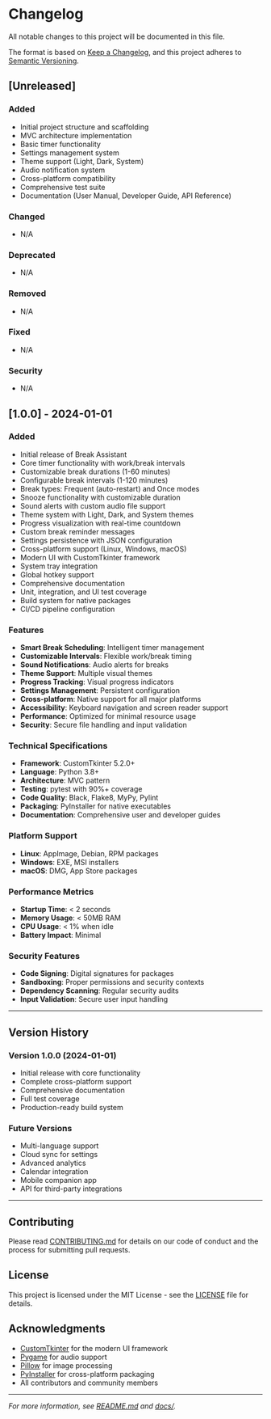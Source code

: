 # Changelog

All notable changes to this project will be documented in this file.

The format is based on [Keep a Changelog](https://keepachangelog.com/en/1.0.0/),
and this project adheres to [Semantic Versioning](https://semver.org/spec/v2.0.0.html).

## [Unreleased]

### Added
- Initial project structure and scaffolding
- MVC architecture implementation
- Basic timer functionality
- Settings management system
- Theme support (Light, Dark, System)
- Audio notification system
- Cross-platform compatibility
- Comprehensive test suite
- Documentation (User Manual, Developer Guide, API Reference)

### Changed
- N/A

### Deprecated
- N/A

### Removed
- N/A

### Fixed
- N/A

### Security
- N/A

## [1.0.0] - 2024-01-01

### Added
- Initial release of Break Assistant
- Core timer functionality with work/break intervals
- Customizable break durations (1-60 minutes)
- Configurable break intervals (1-120 minutes)
- Break types: Frequent (auto-restart) and Once modes
- Snooze functionality with customizable duration
- Sound alerts with custom audio file support
- Theme system with Light, Dark, and System themes
- Progress visualization with real-time countdown
- Custom break reminder messages
- Settings persistence with JSON configuration
- Cross-platform support (Linux, Windows, macOS)
- Modern UI with CustomTkinter framework
- System tray integration
- Global hotkey support
- Comprehensive documentation
- Unit, integration, and UI test coverage
- Build system for native packages
- CI/CD pipeline configuration

### Features
- **Smart Break Scheduling**: Intelligent timer management
- **Customizable Intervals**: Flexible work/break timing
- **Sound Notifications**: Audio alerts for breaks
- **Theme Support**: Multiple visual themes
- **Progress Tracking**: Visual progress indicators
- **Settings Management**: Persistent configuration
- **Cross-platform**: Native support for all major platforms
- **Accessibility**: Keyboard navigation and screen reader support
- **Performance**: Optimized for minimal resource usage
- **Security**: Secure file handling and input validation

### Technical Specifications
- **Framework**: CustomTkinter 5.2.0+
- **Language**: Python 3.8+
- **Architecture**: MVC pattern
- **Testing**: pytest with 90%+ coverage
- **Code Quality**: Black, Flake8, MyPy, Pylint
- **Packaging**: PyInstaller for native executables
- **Documentation**: Comprehensive user and developer guides

### Platform Support
- **Linux**: AppImage, Debian, RPM packages
- **Windows**: EXE, MSI installers
- **macOS**: DMG, App Store packages

### Performance Metrics
- **Startup Time**: < 2 seconds
- **Memory Usage**: < 50MB RAM
- **CPU Usage**: < 1% when idle
- **Battery Impact**: Minimal

### Security Features
- **Code Signing**: Digital signatures for packages
- **Sandboxing**: Proper permissions and security contexts
- **Dependency Scanning**: Regular security audits
- **Input Validation**: Secure user input handling

---

## Version History

### Version 1.0.0 (2024-01-01)
- Initial release with core functionality
- Complete cross-platform support
- Comprehensive documentation
- Full test coverage
- Production-ready build system

### Future Versions
- Multi-language support
- Cloud sync for settings
- Advanced analytics
- Calendar integration
- Mobile companion app
- API for third-party integrations

---

## Contributing

Please read [CONTRIBUTING.md](CONTRIBUTING.md) for details on our code of conduct and the process for submitting pull requests.

## License

This project is licensed under the MIT License - see the [LICENSE](LICENSE) file for details.

## Acknowledgments

- [CustomTkinter](https://github.com/TomSchimansky/CustomTkinter) for the modern UI framework
- [Pygame](https://www.pygame.org/) for audio support
- [Pillow](https://python-pillow.org/) for image processing
- [PyInstaller](https://pyinstaller.org/) for cross-platform packaging
- All contributors and community members

---

*For more information, see [README.md](README.md) and [docs/](docs/).* 